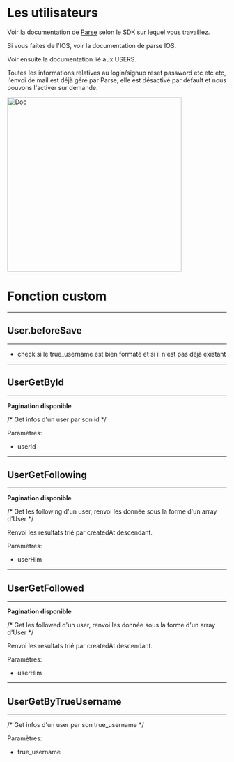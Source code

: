 # Les utilisateurs

Voir la documentation de [Parse](http://www.parse.com) selon le SDK sur lequel vous travaillez.

Si vous faites de l'IOS, voir la documentation de parse IOS.

Voir ensuite la documentation lié aux USERS.

Toutes les informations relatives au login/signup reset password etc etc etc, l'envoi de mail est déjà géré par Parse, elle est désactivé par défault et nous pouvons l'activer sur demande.

<img src="../images/doc_ios.jpeg" alt="Doc" style="width: 400px;"/>

# Fonction custom

----------------------
## User.beforeSave
----------------------

* check si le true_username est bien formaté et si il n'est pas déjà existant

----------------------
## UserGetById
----------------------

**Pagination disponible**

/* Get infos d'un user par son id */

Paramètres:

* userId

----------------------
## UserGetFollowing
----------------------

**Pagination disponible**

/* Get les following d'un user, renvoi les donnée sous la forme d'un array d'User */

Renvoi les resultats trié par createdAt descendant.

Paramètres:

* userHim

----------------------
## UserGetFollowed
----------------------

**Pagination disponible**

/* Get les followed d'un user, renvoi les donnée sous la forme d'un array d'User */

Renvoi les resultats trié par createdAt descendant.

Paramètres:

* userHim

----------------------
## UserGetByTrueUsername
----------------------

/* Get infos d'un user par son true_username */

Paramètres:

* true_username
